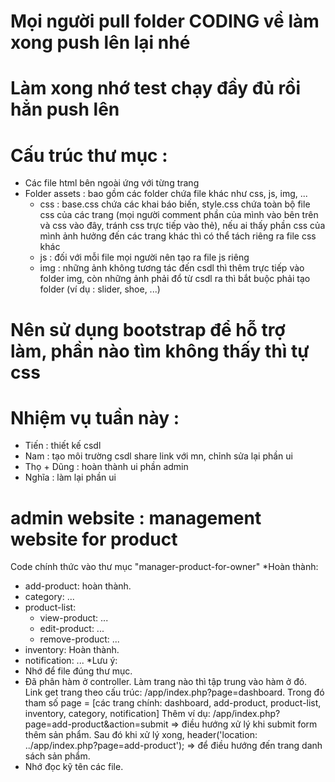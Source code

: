 # Mọi người pull folder CODING về làm xong push lên lại nhé

# Làm xong nhớ test chạy đầy đủ rồi hẳn push lên

# Cấu trúc thư mục :

- Các file html bên ngoài ứng với từng trang
- Folder assets : bao gồm các folder chứa file khác như css, js, img, ...
  - css : base.css chứa các khai báo biến, style.css chứa toàn bộ file css của các trang (mọi người comment phần của mình vào bên trên và css vào đây, tránh css trực tiếp vào thẻ), nếu ai thấy phần css của mình ảnh hưởng đến các trang khác thì có thể tách riêng ra file css khác
  - js : đối với mỗi file mọi người nên tạo ra file js riêng
  - img : những ảnh không tương tác đến csdl thì thêm trực tiếp vào folder img, còn những ảnh phải đổ từ csdl ra thì bắt buộc phải tạo folder (ví dụ : slider, shoe, ...)

# Nên sử dụng bootstrap để hỗ trợ làm, phần nào tìm không thấy thì tự css

# Nhiệm vụ tuần này :

- Tiến : thiết kế csdl
- Nam : tạo môi trường csdl share link với mn, chỉnh sửa lại phần ui
- Thọ + Dũng : hoàn thành ui phần admin
- Nghĩa : làm lại phần ui

# admin website : management website for product
Code chính thức vào thư mục "manager-product-for-owner"
*Hoàn thành:
  - add-product: hoàn thành.
  - category: ...
  - product-list:
    + view-product: ...
    + edit-product: ...
    + remove-product: ...
  - inventory: Hoàn thành.
  - notification: ...
*Lưu ý:
  - Nhớ để file đúng thư mục.
  - Đã phân hàm ở controller. Làm trang nào thì tập trung vào hàm ở đó.
  Link get trang theo cấu trúc: /app/index.php?page=dashboard.
  Trong đó tham số page =  [các trang chính: dashboard, add-product, product-list, inventory, category, notification]
  Thêm ví dụ: /app/index.php?page=add-product&action=submit => điều hướng xử lý khi submit form thêm sản phẩm. Sau đó khi xử lý xong,  header('location: ../app/index.php?page=add-product'); => để điều hướng đến trang danh sách sản phẩm.
  - Nhớ đọc kỹ tên các file.
